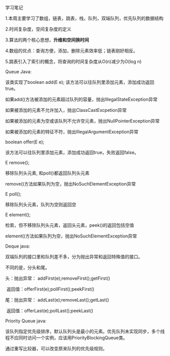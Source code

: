 学习笔记

1.本周主要学习了数组，链表，跳表，栈，队列，双端队列，优先队列的数据结构

2.时间复杂度，空间复杂度的定义

3.算法的两个核心思想，**升维和空间换时间**

4.数组的优点：查询方便，添加，删除元素效率低；链表刚好相反。

5.跳表引入了索引的概念，将查询的时间复杂度从O(n)减少为O(log n)



Queue   Java:

该类实现了boolean add(E e); 该方法可以往队列里添加元素，添加成功返回true。

如果add()方法被添加的元素超过队列的容量，抛出IllegalStateException异常

如果被添加的元素不允许加入，抛出ClassCastExcpetion异常

如果被添加的元素为空或该队列不允许空元素，抛出NullPointerException异常

如果被添加的元素的特征不符，抛出IllegalArgumentException异常

boolean offer(E e); 

该方法可以往队列里添加元素，添加成功返回true，失败返回false。

E remove();

移除队列头元素, 和poll()都返回队列头元素

remove()方法如果队列为空，抛出NoSuchElementException异常

E poll(); 

移除队列头元素，队列为空则返回空

E element();

检索，但不移除队列头元素，返回头元素，peek()的返回包括空值

element()方法如果队列为空，抛出NoSuchElementException异常



Deque  java:

双端队列的接口里和队列差不多，分为抛出异常和返回特殊值的接口。

不同的是，分头和尾。

头：抛出异常： addFirst(e);removeFirst();getFirst()

​       返回值：offerFirst(e);pollFirst();peekFirst()

尾：抛出异常： addLast(e);removeLast();getLast()

​       返回值：offerLast(e);pollLast();peekLast()



Priority Queue java:

该队列指定优先级排序，默认队列头是最小的元素。优先队列未实现同步，多个线程不应同时访问一个实例，应该用PriorityBlockingQueue类。

通过重写比较器，可以改变原来队列的优先级规则。

